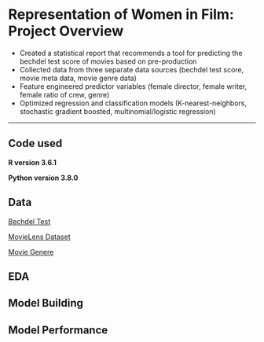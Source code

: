 # Representation of Women in Film: Project Overview

- Created a statistical report that recommends a tool for predicting the bechdel test score of movies based on pre-production
- Collected data from three separate data sources (bechdel test score, movie meta data, movie genre data) 
- Feature engineered predictor variables (female director, female writer, female ratio of crew, genre)
- Optimized regression and classification models (K-nearest-neighbors, stochastic gradient boosted, multinomial/logistic regression)


***


## Code used

**R version 3.6.1**

**Python version 3.8.0**


## Data

[Bechdel Test](https://bechdeltest.com/api/v1/doc)

[MovieLens Dataset](https://www.kaggle.com/rounakbanik/the-movies-dataset)

[Movie Genere](https://developers.themoviedb.org/3/genres/get-movie-list)

## EDA


## Model Building


## Model Performance

